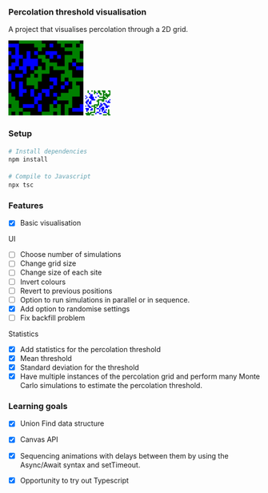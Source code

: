 ### Percolation threshold visualisation 

A project that visualises percolation through a 2D grid.

<picture>
  <source media="(prefers-color-scheme: dark)" srcset="./images/percolationanimationDark.png">
  <source media="(prefers-color-scheme: light)" srcset="./images/percolationanimationLight.png">
<img alt="Example percolation grid" src="./images/percolationanimationDark.png", width="150" height="150" />
<img alt="Example percolation grid" src="./images/percolationanimationLight.png", width="50" height="50" />
</picture>


### Setup 

```bash 
# Install dependencies
npm install 

# Compile to Javascript
npx tsc
```

### Features 

- [x] Basic visualisation 

UI

- [ ] Choose number of simulations
- [ ] Change grid size 
- [ ] Change size of each site 
- [ ] Invert colours
- [ ] Revert to previous positions 
- [ ] Option to run simulations in parallel or in sequence.
- [x] Add option to randomise settings
- [ ] Fix backfill problem 

Statistics 

- [x] Add statistics for the percolation threshold 
- [x] Mean threshold
- [x] Standard deviation for the threshold 
- [x] Have multiple instances of the percolation grid and perform many Monte Carlo simulations to estimate the percolation threshold. 

### Learning goals 

- [x] Union Find data structure 
- [x] Canvas API 
- [x] Sequencing animations with delays between them by using the Async/Await syntax and setTimeout. 
- [x] Opportunity to try out Typescript


